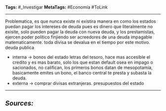 **Tags:** #_Investigar
**MetaTags:** #Economía  #ToLink 
- - -
Problematica, es que nunca existe ni existira manera en como los estados puedan pagar los intereses de deuda pues es dinero que literalmente no exisite, solo pueden pagar la deuda con nueva deuda, y los prestamistas, ejercen poder politico finjiendo ser acreedores de una deuda impagable matematicamente. toda divisa se devalua en el tiempo por este motivo. 
deuda publica
- interna -> bonos del estado letras del tesoro, hace mas accesible el credito y es mas barato, solo los que estan default osea en impago o sacionados, no califican, los primeros bonos datan de mesopotamia, basicamente emites un bono, el banco central te presta y subasta la deuda.
- externa -> comprar divisas extranjeras.
presupuestos del estado
- - - 
## ***Sources:***